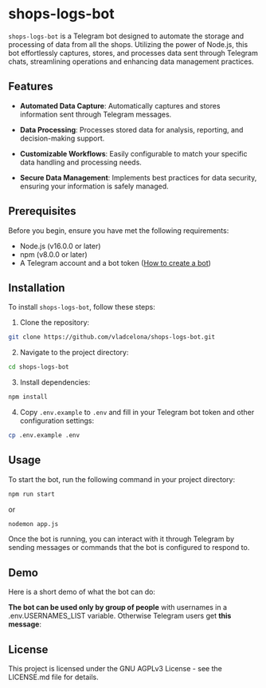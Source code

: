 # shops-logs-bot

`shops-logs-bot` is a Telegram bot designed to automate the storage and processing of data from all the shops. Utilizing the power of Node.js, this bot effortlessly captures, stores, and processes data sent through Telegram chats, streamlining operations and enhancing data management practices.

## Features

- **Automated Data Capture**: Automatically captures and stores information sent through Telegram messages.

- **Data Processing**: Processes stored data for analysis, reporting, and decision-making support.

- **Customizable Workflows**: Easily configurable to match your specific data handling and processing needs.

- **Secure Data Management**: Implements best practices for data security, ensuring your information is safely managed.

## Prerequisites 

Before you begin, ensure you have met the following requirements:

- Node.js (v16.0.0 or later)
- npm (v8.0.0 or later)
- A Telegram account and a bot token ([How to create a bot](https://core.telegram.org/bots#6-botfather))

## Installation

To install `shops-logs-bot`, follow these steps:

1. Clone the repository:

```bash
git clone https://github.com/vladcelona/shops-logs-bot.git
```

2. Navigate to the project directory:

```bash
cd shops-logs-bot
```

3. Install dependencies:

```bash
npm install
```

4. Copy `.env.example` to `.env` and fill in your Telegram bot token and other configuration settings:

```bash
cp .env.example .env
```

## Usage

To start the bot, run the following command in your project directory:

```bash
npm run start
```

or

```bash
nodemon app.js
```

Once the bot is running, you can interact with it through Telegram by sending messages or commands that the bot is configured to respond to.

## Demo

Here is a short demo of what the bot can do:



**The bot can be used only by group of people** with usernames in a .env.USERNAMES_LIST variable. Otherwise Telegram users get **this message**:



## License

This project is licensed under the GNU AGPLv3 License - see the LICENSE.md file for details.
